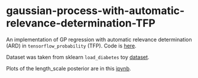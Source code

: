 # gaussian-process-with-automatic-relevance-determination-TFP

An implementation of GP regression with automatic relevance determination (ARD) in `tensorflow_probability` (TFP). Code is [here](tfp/src/GPR.py).

Dataset was taken from sklearn `load_diabetes` toy [dataset](https://scikit-learn.org/stable/modules/generated/sklearn.datasets.load_diabetes.html#sklearn.datasets.load_diabetes).

Plots of the length_scale posterior are in this [ipynb](tfp/02_plot_length_scale_ard.ipynb).